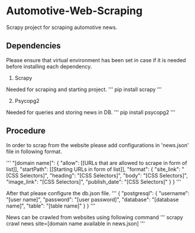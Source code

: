 # Automotive-Web-Scraping
Scrapy project for scraping automotive news.

## Dependencies
Please ensure that virtual environment has been set in case if it is needed before installing each dependency.

1. Scrapy

Needed for scraping and starting project.
'''
    pip install scrapy
'''

2. Psycopg2

Needed for queries and storing news in DB.
'''
    pip install psycopg2
'''

## Procedure

In order to scrap from the website please add configurations in 'news.json' file in following format.

'''
    "[domain name]": {
        "allow": [[URLs that are allowed to scrape in form of list]],
            "startPath": [[Starting URLs in form of list]],
            "format": {
                    "site_link": "[CSS Selectors]",
                    "heading": "[CSS Selectors]",
                    "body": "[CSS Selectors]",
                    "image_link": "[CSS Selectors]",
                    "publish_date": "[CSS Selectors]"
                }
            }
'''

After that please configure the db.json file.
'''
    {
        "postgresql": {
            "username": "[user name]",
            "password": "[user password]",
            "database": "[database name]",
            "table": "[table name]"
        }
    }
'''

News can be crawled from websites using following command
'''
    scrapy crawl news site=[domain name available in news.json]
'''